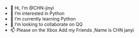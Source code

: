 - 👋 Hi, I’m @CHN-jinyi
- 👀 I’m interested in Python
- 🌱 I’m currently learning Python
- 💞️ I’m looking to collaborate on QQ
- 📫 Please on the Xbox Add my Friends ,Name is CHN janyi
<!---
CHN-jinyi/CHN-jinyi is a ✨ special ✨ repository because its `README.md` (this file) appears on your GitHub profile.
You can click the Preview link to take a look at your changes.
--->
